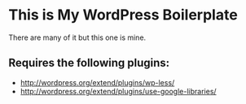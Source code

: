 # This is My WordPress Boilerplate
There are many of it but this one is mine.

## Requires the following plugins:
* http://wordpress.org/extend/plugins/wp-less/
* http://wordpress.org/extend/plugins/use-google-libraries/